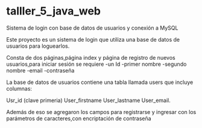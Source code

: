 # talller_5_java_web
Sistema de login con base de datos de usuarios y conexión a MySQL

Este proyecto es un sistema de login que utiliza una base de datos de usuarios para loguearlos.


Consta de dos páginas,página index y página de registro de nuevos usuarios,para iniciar sesión se requiere
-un Id
-primer nombre
-segundo nombre
-email
-contraseña

La base de datos de usuarios contiene una tabla llamada users que incluye columnas:

Usr_id (clave primeria)
User_firstname
User_lastname
User_email.


Además de eso se agregaron  los campos para registrarse y ingresar con los parámetros de caracteres,con encriptación de contraseña
